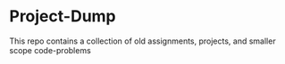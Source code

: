 # Project-Dump
This repo contains a collection of old assignments, projects, and smaller scope code-problems

